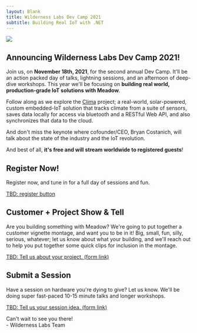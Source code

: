 ```yaml
---
layout: Blank
title: Wilderness Labs Dev Camp 2021
subtitle: Building Real IoT with .NET
---
```


![](/Common_Files/Wilderness_Labs_Dev_Camp.svg)

## Announcing Wilderness Labs Dev Camp 2021!

Join us, on **November 18th, 2021**, for the second annual Dev Camp. It'll be an action packed day of talks, lightning sessions, and an afternoon of deep-dive workshops. This year we'll be focusing on **building real world, production-grade IoT solutions with Meadow**.

Follow along as we explore the [Clima](https://github.com/WildernessLabs/Clima) project; a real-world, solar-powered, custom embedded-IoT solution that tracks climate from a suite of sensors, saves data locally for access via bluetooth and a RESTful Web API, and also synchronizes that data to the cloud.

And don't miss the keynote where cofounder/CEO, Bryan Costanich, will talk about the state of the industry and the IoT revolution.

And best of all, **it's free and will stream worldwide to registered guests**!

## Register Now!

Register now, and tune in for a full day of sessions and fun. 

[TBD: register button]()

## Customer + Project Show & Tell

Are you building something with Meadow? We're going to put together a customer vignette montage, and want you to be in it! Big, small, fun, silly, serious, whatever; let us know about what your building, and we'll reach out to help you put together some quick clips for inclusion in the montage. 

[TBD: Tell us about your project. (form link)]()


## Submit a Session

Have a session on hardware you're dying to give? Let us know. We'll be doing super fast-paced 10-15 minute talks and longer workshops.

[TBD: Tell us your session idea. (form link)]()

<!--

## Follow along with a Hack Kit Pro



![Wilderness Labs Hack Kit](/HackKit/Wilderness_Labs_Hack_Kit.svg){:standalone}

If you're planning on attending, we highly recommend picking up a [Hack Kit Pro](https://store.wildernesslabs.co/collections/frontpage/products/meadow-f7-micro-development-board-w-hack-kit-pro)! Most of the hacks that we'll be covering are based on the components in it.

-->

Can't wait to see you there!  
\- Wilderness Labs Team